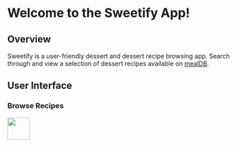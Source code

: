 # Welcome to the Sweetify App!
## Overview
Sweetify is a user-friendly dessert and dessert recipe browsing app. Search through and view a selection of dessert recipes available on [mealDB](https://themealdb.com/api/json/v1/1/filter.php?c=Dessert).


## User Interface
### Browse Recipes
<img src="https://github.com/user-attachments/assets/9eebf527-86f7-4f5c-8de6-9cb6ca2f4bdb" width="50">
